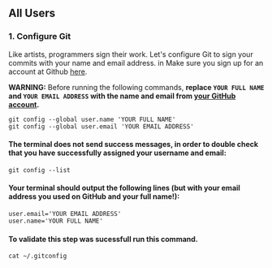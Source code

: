 ## All Users

### 1. Configure Git

Like artists, programmers sign their work. Let's configure Git to sign your commits with your name and email address.
in
Make sure you sign up for an account at Github <a href="https://github.com" target="_blank">here</a>.

**WARNING:** Before running the following commands, **replace `YOUR FULL NAME` and `YOUR EMAIL ADDRESS` with the name and email from <a href="https://github.com/settings/profile" target="_blank">your GitHub account</a>.**

```
git config --global user.name 'YOUR FULL NAME'
git config --global user.email 'YOUR EMAIL ADDRESS'
```

#### The terminal does not send success messages, in order to double check that you have successfully assigned your username and email:

```
git config --list
```

#### Your terminal should output the following lines (**but with your email address you used on GitHub and your full name!**):

```
user.email='YOUR EMAIL ADDRESS'
user.name='YOUR FULL NAME'
```
#### To validate this step was sucessfull run this command.
``` 
cat ~/.gitconfig
```